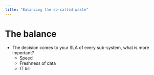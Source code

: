 ```yaml
---
title: "Balancing the so-called waste"
---
```

# The balance
* The decision comes to your SLA of every sub-system, what is more important?
    - Speed
    - Freshness of data
    - IT bill
